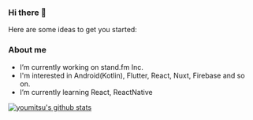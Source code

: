 ### Hi there 👋

Here are some ideas to get you started:

### About me

- I’m currently working on stand.fm Inc.
- I'm interested in Android(Kotlin), Flutter, React, Nuxt, Firebase and so on.
- I’m currently learning React, ReactNative

[![youmitsu's github stats](https://github-readme-stats.vercel.app/api?username=youmitsu)](https://github.com/anuraghazra/github-readme-stats)